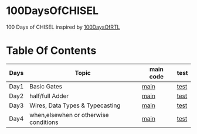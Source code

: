 # 100DaysOfCHISEL
100 Days of CHISEL inspired by [100DaysOfRTL](https://github.com/raulbehl/100DaysOfRTL)
# Table Of Contents
|  Days |  Topic | main code | test |
| --- | ---- | --- | --- |
| Day1 | Basic Gates | [main](https://github.com/Myrausman/100DaysOfCHISEL/tree/main/src/main/scala/day1) | [test](https://github.com/Myrausman/100DaysOfCHISEL/tree/main/src/test/scala/day1)|
| Day2 | half/full Adder | [main](https://github.com/KHADEEJAH123/100DaysOfCHISEL/tree/main/src/main/scala/day2) | [test](https://github.com/KHADEEJAH123/100DaysOfCHISEL/tree/main/src/test/scala/day2)|
| Day3 | Wires, Data Types & Typecasting | [main](https://github.com/hamnamohi/100DaysOfCHISEL/tree/main/src/main/scala/day3) | [test](https://github.com/hamnamohi/100DaysOfCHISEL/tree/main/src/test/scala/day3)|
| Day4 |  when,elsewhen or otherwise conditions| [main](https://github.com/syedowaisalishah/100DaysOfCHISEL/tree/main/src/main/scala/day4) |[test](https://github.com/syedowaisalishah/100DaysOfCHISEL/tree/main/src/test/scala/day4)|
